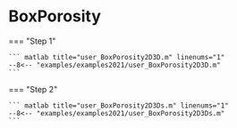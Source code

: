 # BoxPorosity

=== "Step 1"

    ``` matlab title="user_BoxPorosity2D3D.m" linenums="1"
    --8<-- "examples/examples2021/user_BoxPorosity2D3D.m"
    ```

=== "Step 2"

    ``` matlab title="user_BoxPorosity2D3Ds.m" linenums="1"
    --8<-- "examples/examples2021/user_BoxPorosity2D3Ds.m"
    ```

